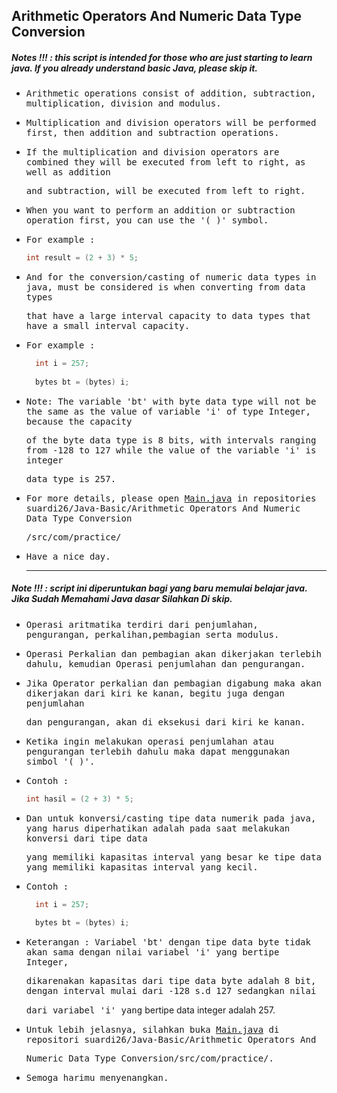 ## Arithmetic Operators And Numeric Data Type Conversion
##### Notes !!! : this script is intended for those who are just starting to learn java. If you already understand basic Java, please skip it.

- <samp>Arithmetic operations consist of addition, subtraction, multiplication, division and modulus.</samp>

- <samp>Multiplication and division operators will be performed first, then addition and subtraction operations.</samp>

- <samp>If the multiplication and division operators are combined they will be executed from left to right, as well as addition </samp>
  
  <samp>and subtraction, will be executed from left to right.</samp>

- <samp>When you want to perform an addition or subtraction operation first, you can use the '( )' symbol.</samp> 
  
- <samp>For example : </samp>
   <samp>
  ```java
  int result = (2 + 3) * 5;
  ```
  </samp>
- <samp>And for the conversion/casting of numeric data types in java, must be considered is when converting from data types</samp> 
  
  <samp>that have a large interval capacity to data types that have a small interval capacity.</samp>

- <samp>For example : </samp>
  <samp>
  ```java
    int i = 257;
               
    bytes bt = (bytes) i;
  
  ```  
  </samp>
- <samp>Note: The variable 'bt' with byte data type will not be the same as the value of variable 'i' of type Integer, because the capacity </samp>

  <samp>of the byte data type is 8 bits, with intervals ranging from -128 to 127 while the value of the variable 'i' is integer</samp> 
  
  <samp>data type is 257.</samp>

- <samp>For more details, please open [Main.java](https://github.com/suardi26/Java-Basic/blob/main/Arithmetic%20Operators%20And%20Numeric%20Data%20Type%20Conversion/src/com/practice/Main.java) in repositories suardi26/Java-Basic/Arithmetic Operators And Numeric Data Type Conversion</samp>
  
  <samp>/src/com/practice/<samp>

- <samp>Have a nice day.</samp>

  ---

##### Note !!! : script ini diperuntukan bagi yang baru memulai belajar java. Jika Sudah Memahami Java dasar Silahkan Di skip.

- <samp>Operasi aritmatika terdiri dari penjumlahan, pengurangan, perkalihan,pembagian serta modulus. </samp>

- <samp>Operasi Perkalian dan pembagian akan dikerjakan terlebih dahulu, kemudian Operasi penjumlahan dan pengurangan.</samp>
  
- <samp>Jika Operator perkalian dan pembagian digabung maka akan dikerjakan dari kiri ke kanan, begitu juga dengan penjumlahan</samp> 
  
  <samp>dan pengurangan, akan di eksekusi dari kiri ke kanan. </samp>

- <samp>Ketika ingin melakukan operasi penjumlahan atau pengurangan terlebih dahulu maka dapat menggunakan simbol '( )'. </samp>
  
- <samp>Contoh : </samp>
   <samp>
  ```java
  int hasil = (2 + 3) * 5;
  ```
  </samp>
  
- <samp>Dan untuk konversi/casting tipe data numerik pada java, yang harus diperhatikan adalah pada saat melakukan konversi dari tipe data</samp>  
  
  <samp> yang memiliki kapasitas interval yang besar ke tipe data yang memiliki kapasitas interval yang kecil.</samp> 
  
- <samp>Contoh : </samp>
  <samp>
  ```java
    int i = 257;
               
    bytes bt = (bytes) i;
  
  ```  
  </samp>
  
- <samp>Keterangan : Variabel 'bt' dengan tipe data byte tidak akan sama dengan nilai variabel 'i' yang bertipe Integer,</samp>  
  
  <samp>dikarenakan kapasitas dari tipe data byte adalah 8 bit, dengan interval mulai dari -128 s.d 127 sedangkan nilai</samp> 
    
  <samp>dari variabel 'i' yang</samp> bertipe data integer adalah 257.</samp>

- <samp>Untuk lebih jelasnya, silahkan buka [Main.java](https://github.com/suardi26/Java-Basic/blob/main/Arithmetic%20Operators%20And%20Numeric%20Data%20Type%20Conversion/src/com/practice/Main.java) di repositori suardi26/Java-Basic/Arithmetic Operators And </samp>
  
  <samp>Numeric Data Type Conversion/src/com/practice/.</samp>

- <samp>Semoga harimu menyenangkan.</samp> 
